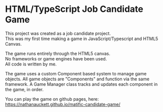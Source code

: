 # HTML/TypeScript Job Candidate Game

This project was created as a job candidate project.<br>
This was my first time making a game in JavaScript/Typescript and HTML5 Canvas.

The game runs entirely through the HTML5 canvas.<br>
No frameworks or game engines have been used.<br>
All code is written by me.<br>

The game uses a custom Component based system to manage game objects.
All game objects are "Components" and function via the same framework.
A Game Manager class tracks and updates each component in the game, in order.

You can play the game on github pages, here: https://nathanauckett.github.io/matific-candidate-game/
